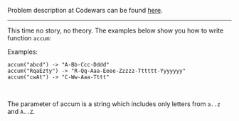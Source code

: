 Problem description at Codewars can be found
[here](https://www.codewars.com/kata/5667e8f4e3f572a8f2000039/train/python).

-------------

This time no story, no theory. The examples below show you how to write function `accum`:
<br>

Examples:
```
accum("abcd") -> "A-Bb-Ccc-Dddd"
accum("RqaEzty") -> "R-Qq-Aaa-Eeee-Zzzzz-Tttttt-Yyyyyyy"
accum("cwAt") -> "C-Ww-Aaa-Tttt"
```
<br>

The parameter of accum is a string which includes only letters from `a..z` and `A..Z`.
